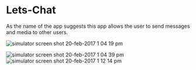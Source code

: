 # Lets-Chat

As the name of the app suggests this app allows the user to send messages and media to other users.


![simulator screen shot 20-feb-2017 1 04 19 pm](https://cloud.githubusercontent.com/assets/25640659/23116047/6d85986c-f76e-11e6-8c21-ed1912664598.png)

![simulator screen shot 20-feb-2017 1 04 39 pm](https://cloud.githubusercontent.com/assets/25640659/23116055/7b08cc0c-f76e-11e6-80e8-6def85ad330f.png)
![simulator screen shot 20-feb-2017 1 12 14 pm](https://cloud.githubusercontent.com/assets/25640659/23116067/8769813a-f76e-11e6-81f1-a8712ab55e96.png)
